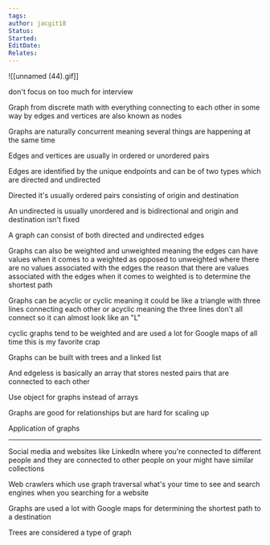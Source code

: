 ```yaml
---
tags: 
author: jacgit18
Status: 
Started: 
EditDate: 
Relates:
---
```

![[unnamed (44).gif]]

don't focus on too much for interview


Graph from discrete math with everything connecting to each other in some way by edges and vertices are also known as nodes  
  
Graphs are naturally concurrent meaning several things are happening at the same time  
  
Edges and vertices are usually in ordered or unordered pairs  
  
Edges are identified by the unique endpoints and can be of two types which are directed and undirected  
  
Directed it's usually ordered pairs consisting of origin and destination  
  
An undirected is usually unordered and is bidirectional and origin and destination isn't fixed  
  
A graph can consist of both directed and undirected edges  
  
  
Graphs can also be weighted and unweighted meaning the edges can have values when it comes to a weighted as opposed to unweighted where there are no values associated with the edges the reason that there are values associated with the edges when it comes to weighted is to determine the shortest path  
  
Graphs can be acyclic or cyclic meaning it could be like a triangle with three lines connecting each other or acyclic meaning the three lines don't all connect so it can almost look like an "L"  
  
cyclic graphs tend to be weighted and are used a lot for Google maps of all time this is my favorite crap  
  
Graphs can be built with trees and a linked list  
  
And edgeless is basically an array that stores nested pairs that are connected to each other  
  
Use object for graphs instead of arrays  
  
Graphs are good for relationships but are hard for scaling up  
  
Application of graphs  
_____________________  
Social media and websites like LinkedIn where you're connected to different people and they are connected to other people on your might have similar collections  
  
Web crawlers which use graph traversal what's your time to see and search engines when you searching for a website  
  
Graphs are used a lot with Google maps for determining the shortest path to a destination  
  
Trees are considered a type of graph